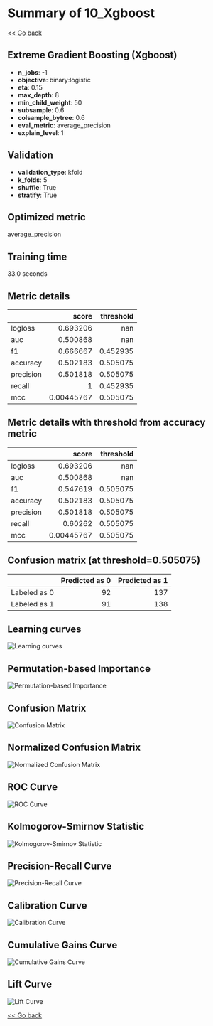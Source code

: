 # Summary of 10_Xgboost

[<< Go back](../README.md)


## Extreme Gradient Boosting (Xgboost)
- **n_jobs**: -1
- **objective**: binary:logistic
- **eta**: 0.15
- **max_depth**: 8
- **min_child_weight**: 50
- **subsample**: 0.6
- **colsample_bytree**: 0.6
- **eval_metric**: average_precision
- **explain_level**: 1

## Validation
 - **validation_type**: kfold
 - **k_folds**: 5
 - **shuffle**: True
 - **stratify**: True

## Optimized metric
average_precision

## Training time

33.0 seconds

## Metric details
|           |      score |   threshold |
|:----------|-----------:|------------:|
| logloss   | 0.693206   |  nan        |
| auc       | 0.500868   |  nan        |
| f1        | 0.666667   |    0.452935 |
| accuracy  | 0.502183   |    0.505075 |
| precision | 0.501818   |    0.505075 |
| recall    | 1          |    0.452935 |
| mcc       | 0.00445767 |    0.505075 |


## Metric details with threshold from accuracy metric
|           |      score |   threshold |
|:----------|-----------:|------------:|
| logloss   | 0.693206   |  nan        |
| auc       | 0.500868   |  nan        |
| f1        | 0.547619   |    0.505075 |
| accuracy  | 0.502183   |    0.505075 |
| precision | 0.501818   |    0.505075 |
| recall    | 0.60262    |    0.505075 |
| mcc       | 0.00445767 |    0.505075 |


## Confusion matrix (at threshold=0.505075)
|              |   Predicted as 0 |   Predicted as 1 |
|:-------------|-----------------:|-----------------:|
| Labeled as 0 |               92 |              137 |
| Labeled as 1 |               91 |              138 |

## Learning curves
![Learning curves](learning_curves.png)

## Permutation-based Importance
![Permutation-based Importance](permutation_importance.png)
## Confusion Matrix

![Confusion Matrix](confusion_matrix.png)


## Normalized Confusion Matrix

![Normalized Confusion Matrix](confusion_matrix_normalized.png)


## ROC Curve

![ROC Curve](roc_curve.png)


## Kolmogorov-Smirnov Statistic

![Kolmogorov-Smirnov Statistic](ks_statistic.png)


## Precision-Recall Curve

![Precision-Recall Curve](precision_recall_curve.png)


## Calibration Curve

![Calibration Curve](calibration_curve_curve.png)


## Cumulative Gains Curve

![Cumulative Gains Curve](cumulative_gains_curve.png)


## Lift Curve

![Lift Curve](lift_curve.png)



[<< Go back](../README.md)
